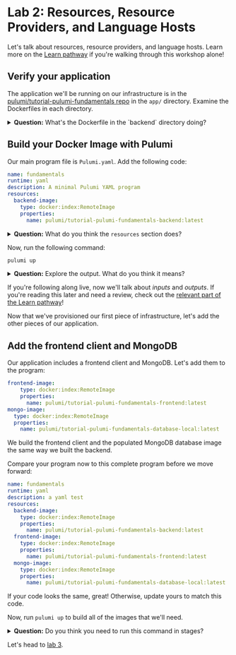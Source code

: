 # Lab 2: Resources, Resource Providers, and Language Hosts

Let's talk about resources, resource providers, and language hosts. Learn more on the [Learn pathway]() if you're walking through this workshop alone!

## Verify your application

The application we'll be running on our infrastructure is in the [pulumi/tutorial-pulumi-fundamentals repo](https://github.com/pulumi/tutorial-pulumi-fundamentals) in the `app/` directory. Examine the Dockerfiles in each directory.

<details>
<summary><b>Question:</b> What's the Dockerfile in the `backend` directory doing?</summary>

<br/>
<b>Answer:</b> This Dockerfile copies the REST backend into the Docker filesystem, installs the dependencies, and builds the image. Note that port 3000 must be open on your host machine.
</details>

## Build your Docker Image with Pulumi

Our main program file is `Pulumi.yaml`. Add the following code:

```yaml
name: fundamentals
runtime: yaml
description: A minimal Pulumi YAML program
resources:
  backend-image:
    type: docker:index:RemoteImage
    properties:
      name: pulumi/tutorial-pulumi-fundamentals-backend:latest
```

<details>
<summary><b>Question:</b> What do you think the <code>resources</code> section does?</summary>

<br/>
<b>Answer:</b> In this file, we’re defining a <code>RemoteImage</code> resource using the Docker provider. The properties are the arguments (or <i>inputs</i> in Pulumi terms) that the resource takes. The Docker provider uses the <code>name</code> input to pull a remote image for us to use.
</details>

Now, run the following command:

```bash
pulumi up
```

<details>
<summary><b>Question:</b> Explore the output. What do you think it means?</summary>

<br/>
<b>Answer:</b> Pulumi builds a Docker image for you with a preview.
</details>

If you're following along live, now we'll talk about _inputs_ and _outputs_. If you're reading this later and need a review, check out the [relevant part of the Learn pathway]()!

Now that we've provisioned our first piece of infrastructure, let's add the other pieces of our application.

## Add the frontend client and MongoDB

Our application includes a frontend client and MongoDB. Let's add them to the program:

```yaml
frontend-image:
    type: docker:index:RemoteImage
    properties:
      name: pulumi/tutorial-pulumi-fundamentals-frontend:latest
mongo-image:
  type: docker:index:RemoteImage
  properties:
    name: pulumi/tutorial-pulumi-fundamentals-database-local:latest
```

We build the frontend client and the populated MongoDB database image the same way we built the backend.

Compare your program now to this complete program before we move forward:

```yaml
name: fundamentals
runtime: yaml
description: a yaml test
resources:
  backend-image:
    type: docker:index:RemoteImage
    properties:
      name: pulumi/tutorial-pulumi-fundamentals-backend:latest
  frontend-image:
    type: docker:index:RemoteImage
    properties:
      name: pulumi/tutorial-pulumi-fundamentals-frontend:latest
  mongo-image:
    type: docker:index:RemoteImage
    properties:
      name: pulumi/tutorial-pulumi-fundamentals-database-local:latest
```

If your code looks the same, great! Otherwise, update yours to match this code.

Now, run `pulumi up` to build all of the images that we'll need.

<details>
<summary><b>Question:</b> Do you think you need to run this command in stages?</summary>

<br/>
<b>Answer:</b> Nope! You can write the entire program and then run it. We're only doing a step-by-step process here to make learning easier.
</details>

Let's head to [lab 3](../lab-3/).
